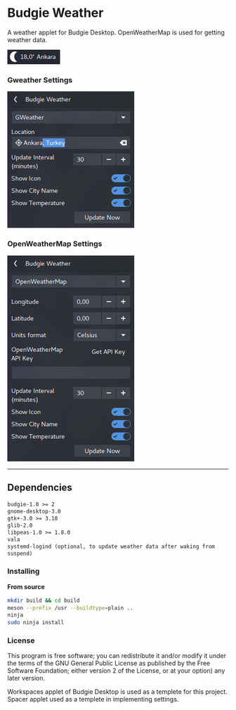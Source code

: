 # Budgie Weather
A weather applet for Budgie Desktop. OpenWeatherMap is used for getting weather data.  

![Screenshot](screenshot-1.jpg)  

### Gweather Settings
![Screenshot](screenshot-2.jpg)  

### OpenWeatherMap Settings
![Screenshot](screenshot-3.jpg)  

---

## Dependencies
```
budgie-1.0 >= 2
gnome-desktop-3.0
gtk+-3.0 >= 3.18
glib-2.0
libpeas-1.0 >= 1.8.0
vala
systemd-logind (optional, to update weather data after waking from suspend)
```

### Installing

**From source**  
```bash
mkdir build && cd build
meson --prefix /usr --buildtype=plain ..
ninja
sudo ninja install
```

### License
This program is free software; you can redistribute it and/or modify it under the terms of the GNU General Public License as published by the Free Software Foundation; either version 2 of the License, or at your option) any later version.

Workspaces applet of Budgie Desktop is used as a templete for this project. Spacer applet used as a templete in implementing settings.
